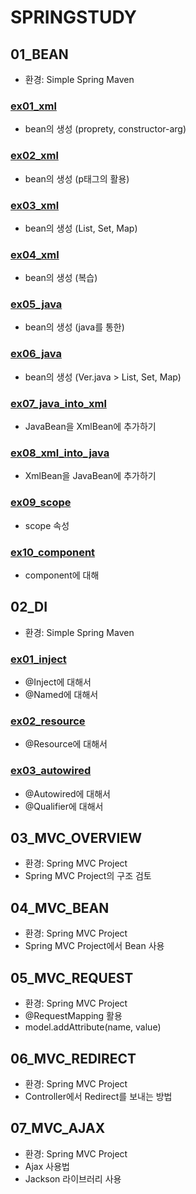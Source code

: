 # SPRINGSTUDY
## 01_BEAN
* 환경: Simple Spring Maven
### [ex01_xml](https://github.com/DAnomaly/ITKOREA_SpringFramework_SPRINGSTUDY/tree/main/01_BEAN/src/main/java/ex01_xml)
* bean의 생성 (proprety, constructor-arg)
### [ex02_xml](https://github.com/DAnomaly/ITKOREA_SpringFramework_SPRINGSTUDY/tree/main/01_BEAN/src/main/java/ex02_xml)
* bean의 생성 (p태그의 활용)
### [ex03_xml](https://github.com/DAnomaly/ITKOREA_SpringFramework_SPRINGSTUDY/tree/main/01_BEAN/src/main/java/ex03_xml)
* bean의 생성 (List, Set, Map)
### [ex04_xml](https://github.com/DAnomaly/ITKOREA_SpringFramework_SPRINGSTUDY/tree/main/01_BEAN/src/main/java/ex04_xml)
* bean의 생성 (복습)
### [ex05_java](https://github.com/DAnomaly/ITKOREA_SpringFramework_SPRINGSTUDY/tree/main/01_BEAN/src/main/java/ex05_java)
* bean의 생성 (java를 통한)
### [ex06_java](https://github.com/DAnomaly/ITKOREA_SpringFramework_SPRINGSTUDY/tree/main/01_BEAN/src/main/java/ex06_java)
* bean의 생성 (Ver.java > List, Set, Map)
### [ex07_java_into_xml](https://github.com/DAnomaly/ITKOREA_SpringFramework_SPRINGSTUDY/tree/main/01_BEAN/src/main/java/ex07_java_into_xml)
* JavaBean을 XmlBean에 추가하기
### [ex08_xml_into_java](https://github.com/DAnomaly/ITKOREA_SpringFramework_SPRINGSTUDY/tree/main/01_BEAN/src/main/java/ex08_xml_into_java)
* XmlBean을 JavaBean에 추가하기
### [ex09_scope](https://github.com/DAnomaly/ITKOREA_SpringFramework_SPRINGSTUDY/tree/main/01_BEAN/src/main/java/ex09_scope)
* scope 속성
### [ex10_component](https://github.com/DAnomaly/ITKOREA_SpringFramework_SPRINGSTUDY/tree/main/01_BEAN/src/main/java/ex10_component)
* component에 대해

## 02_DI
* 환경: Simple Spring Maven
### [ex01_inject](https://github.com/DAnomaly/ITKOREA_SpringFramework_SPRINGSTUDY/tree/main/02_DI/src/main/java/ex01_inject)
* @Inject에 대해서
* @Named에 대해서
### [ex02_resource](https://github.com/DAnomaly/ITKOREA_SpringFramework_SPRINGSTUDY/tree/main/02_DI/src/main/java/ex02_resource)
* @Resource에 대해서
### [ex03_autowired](https://github.com/DAnomaly/ITKOREA_SpringFramework_SPRINGSTUDY/tree/main/02_DI/src/main/java/ex03_autowired)
* @Autowired에 대해서
* @Qualifier에 대해서

## 03_MVC_OVERVIEW
* 환경: Spring MVC Project
* Spring MVC Project의 구조 검토

## 04_MVC_BEAN
* 환경: Spring MVC Project
* Spring MVC Project에서 Bean 사용

## 05_MVC_REQUEST
* 환경: Spring MVC Project
* @RequestMapping 활용
* model.addAttribute(name, value)

## 06_MVC_REDIRECT
* 환경: Spring MVC Project
* Controller에서 Redirect를 보내는 방법

## 07_MVC_AJAX
* 환경: Spring MVC Project
* Ajax 사용법
* Jackson 라이브러리 사용